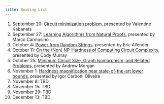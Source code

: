 ```yaml
---
title: Reading List
---
```


1. September 20: [Circuit minimization problem][KC00],
   presented by Valentine Kabanets
2. September 27: [Learning Algorithms from Natural Proofs][CIKK16],
   presented by Marco Carmosino
3. October 4: [Power from Random Strings][ABKvMR06], presented by Eric
   Allender
4. October 11: [On the (Non) NP-Hardness of Computing Circuit
   Complexity][MW17], presented by Cody Murray
5. October 25: [Minimum Circuit Size, Graph Isomorphism, and Related
   Problems][AGvMMM18], presented by Andrew Morgan
6. November 1: [Hardness magnification near state-of-the-art lower
   bounds][OPS18], presented by Igor Carboni Oliveira
7. November 8: TBD
8. November 15: TBD
9. November 29: TBD
10. December 13: TBD

<!-- [NP-hardness of Minimum Circuit Size Problem for
   OR-AND-MOD Circuits][HOS18], presented by Shuichi Hirahara -->
   
[ABKvMR06]: https://epubs.siam.org/doi/10.1137/050628994
[OPS18]: https://eccc.weizmann.ac.il/report/2018/158/
[KC00]: https://dl.acm.org/citation.cfm?doid=335305.335314
[CIKK16]: http://drops.dagstuhl.de/opus/volltexte/2016/5855/
[HOS18]: http://drops.dagstuhl.de/opus/volltexte/2018/8883/
[MW17]: http://www.theoryofcomputing.org/articles/v013a004/
[AGvMMM18]: http://pages.cs.wisc.edu/~amorgan/publications/isomktp.html

<!-- slot in igor somewhere -- mag mcsp/mktp -->

<!-- mrnial arithmetic natural proofs? (idea arithmetic mcsp -->

<!-- toni's paper on NP-hardness of pac-learning random halfpspaces -->

<!-- state of the art in upper bounds on real mcsp? NOT natural proofs -->

<!-- succinct mcsp? work by umans? approximtion versions in pi2? -->

<!-- On the Average-Case Complexity of MCSP and Its Variants? maybe
covered by hardness magnification -->

<!-- shuichi/eric: New Insights on the (Non-)Hardness of Circuit Minimization and Related Problems. -->
